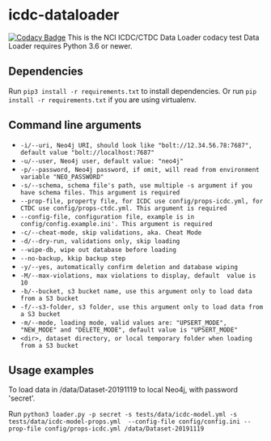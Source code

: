 # icdc-dataloader
[![Codacy Badge](https://api.codacy.com/project/badge/Grade/f4d5afb8403642dbab917cb4aa4ef47d)](https://www.codacy.com/manual/FNLCR_2/icdc-dataloader?utm_source=github.com&amp;utm_medium=referral&amp;utm_content=CBIIT/icdc-dataloader&amp;utm_campaign=Badge_Grade)
This is the NCI ICDC/CTDC Data Loader
codacy test
Data Loader requires Python 3.6 or newer.

## Dependencies
Run ```pip3 install -r requirements.txt``` to install dependencies. Or run ```pip install -r requirements.txt``` if you are using virtualenv. 

## Command line arguments
-   ```-i/--uri, Neo4j URI, should look like "bolt://12.34.56.78:7687", default value "bolt://localhost:7687"```
-   ```-u/--user, Neo4j user, default value: "neo4j"```
-   ```-p/--password, Neo4j password, if omit, will read from environment variable "NEO_PASSWORD"```
-   ```-s/--schema, schema file's path, use multiple -s argument if you have schema files. This argument is required```
-   ```--prop-file, property file, for ICDC use config/props-icdc.yml, for CTDC use config/props-ctdc.yml. This argument is required```
-   ```--config-file, configuration file, example is in config/config.example.ini'. This argument is required```
-   ```-c/--cheat-mode, skip validations, aka. Cheat Mode```
-   ```-d/--dry-run, validations only, skip loading```
-   ```--wipe-db, wipe out database before loading```
-   ```--no-backup, kkip backup step```
-   ```-y/--yes, automatically confirm deletion and database wiping```
-   ```-M/--max-violations, max violations to display, default  value is 10```
-   ```-b/--bucket, s3 bucket name, use this argument only to load data from a S3 bucket```
-   ```-f/--s3-folder, s3 folder, use this argument only to load data from a S3 bucket```
-   ```-m/--mode, loading mode, valid values are: "UPSERT_MODE", "NEW_MODE" and "DELETE_MODE", default value is "UPSERT_MODE"```
-   ```<dir>, dataset directory, or local temporary folder when loading from a S3 bucket```

## Usage examples
To load data in /data/Dataset-20191119 to local Neo4j, with password 'secret'.

Run ```python3 loader.py -p secret -s tests/data/icdc-model.yml -s tests/data/icdc-model-props.yml  --config-file config/config.ini --prop-file config/props-icdc.yml /data/Dataset-20191119```
